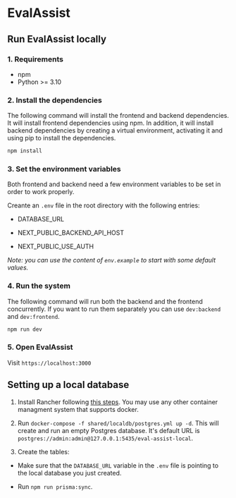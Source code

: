 # EvalAssist

<!-- Build Status, is a great thing to have at the top of your repository, it shows that you take your CI/CD as first class citizens -->
<!-- [![Build Status](https://travis-ci.org/jjasghar/ibm-cloud-cli.svg?branch=master)](https://travis-ci.org/jjasghar/ibm-cloud-cli) -->

<!-- Not always needed, but a scope helps the user understand in a short sentance like below, why this repo exists -->


## Run EvalAssist locally

### 1. Requirements

* npm
* Python >= 3.10

### 2. Install the dependencies

The following command will install the frontend and backend dependencies. It will install frontend dependencies using npm. In addition, it will install backend dependencies by creating a virtual environment, activating it and using pip to install the dependencies.

```bash
npm install
```

### 3. Set the environment variables

Both frontend and backend need a few environment variables to be set in order to work properly.

Creante an `.env` file in the root directory with the following entries:

* DATABASE_URL

* NEXT_PUBLIC_BACKEND_API_HOST

* NEXT_PUBLIC_USE_AUTH

_Note: you can use the content of `env.example` to start with some default values._

### 4. Run the system

The following command will run both the backend and the frontend concurrently. If you want to run them separately you can use `dev:backend` and `dev:frontend`.

```bash
npm run dev
```

### 5. Open EvalAssist

Visit `https://localhost:3000`

## Setting up a local database

1. Install Rancher following [this steps](https://docs.rancherdesktop.io/getting-started/installation/). You may use any other container managment system that supports docker.

2. Run `docker-compose -f shared/localdb/postgres.yml up -d`. This will create and run an empty Postgres database. It's default URL is `postgres://admin:admin@127.0.0.1:5435/eval-assist-local`.

3. Create the tables:

* Make sure that the `DATABASE_URL` variable in the `.env` file is pointing to the local database you just created.

* Run `npm run prisma:sync`.
